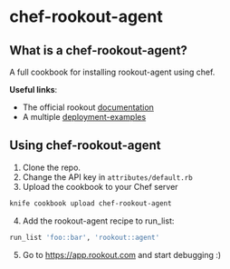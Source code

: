 # chef-rookout-agent

## What is a chef-rookout-agent?
A full cookbook for installing rookout-agent using chef.

**Useful links**:
- The official rookout [documentation]
- A multiple [deployment-examples]

## Using chef-rookout-agent

1. Clone the repo.
2. Change the API key in `attributes/default.rb`
3. Upload the cookbook to your Chef server
```bash
knife cookbook upload chef-rookout-agent
```
4. Add the rookout-agent recipe to run_list:
```ruby
run_list 'foo::bar', 'rookout::agent'
```
5. Go to https://app.rookout.com and start debugging :) 

[documentation]: https://rookout.github.io
[deployment-examples]: https://github.com/Rookout/deployment-examples
